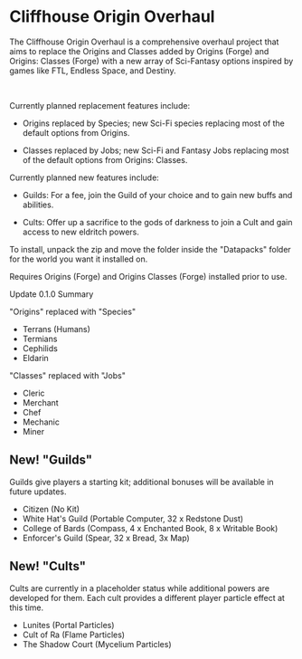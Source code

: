 # Cliffhouse Origin Overhaul


The Cliffhouse Origin Overhaul is a comprehensive overhaul project that aims to replace the Origins and Classes added by Origins (Forge) and Origins: Classes (Forge) with a new array of Sci-Fantasy options inspired by games like FTL, Endless Space, and Destiny.

 

Currently planned replacement features include:

- Origins replaced by Species; new Sci-Fi species replacing most of the default options from Origins.

- Classes replaced by Jobs; new Sci-Fi and Fantasy Jobs replacing most of the default options from Origins: Classes.


Currently planned new features include:

- Guilds: For a fee, join the Guild of your choice and to gain new buffs and abilities.

- Cults: Offer up a sacrifice to the gods of darkness to join a Cult and gain access to new eldritch powers.



To install, unpack the zip and move the folder inside the "Datapacks" folder for the world you want it installed on.



Requires Origins (Forge) and Origins Classes (Forge) installed prior to use.



Update 0.1.0 Summary

"Origins" replaced with "Species"
- Terrans (Humans)
- Termians
- Cephilids
- Eldarin

"Classes" replaced with "Jobs"
- Cleric
- Merchant
- Chef
- Mechanic
- Miner

## New! "Guilds"
Guilds give players a starting kit; additional bonuses will be available in future updates.
- Citizen (No Kit)
- White Hat's Guild (Portable Computer, 32 x Redstone Dust)
- College of Bards (Compass, 4 x Enchanted Book, 8 x Writable Book)
- Enforcer's Guild (Spear, 32 x Bread, 3x Map)

## New! "Cults"
Cults are currently in a placeholder status while additional powers are developed for them. Each cult provides a different player particle effect at this time.
- Lunites (Portal Particles)
- Cult of Ra (Flame Particles)
- The Shadow Court (Mycelium Particles)
